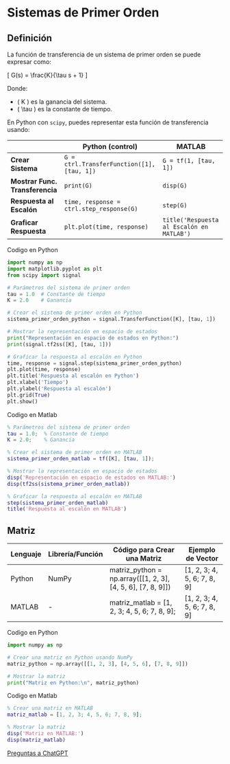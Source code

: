 # Sistemas de Primer Orden
## Definición
La función de transferencia de un sistema de primer orden se puede expresar como:

\[ G(s) = \frac{K}{\tau s + 1} \]

Donde:
- \( K \) es la ganancia del sistema.
- \( \tau \) es la constante de tiempo.

En Python con `scipy`, puedes representar esta función de transferencia usando:

|                          | Python (control)                                    | MATLAB               |
|--------------------------|-----------------------------------------------------|----------------------|
| **Crear Sistema**        | `G = ctrl.TransferFunction([1], [tau, 1])`         | `G = tf(1, [tau, 1])`|
| **Mostrar Func. Transferencia** | `print(G)`                                      | `disp(G)`            |
| **Respuesta al Escalón** | `time, response = ctrl.step_response(G)`           | `step(G)`            |
| **Graficar Respuesta**   | `plt.plot(time, response)`                         | `title('Respuesta al Escalón en MATLAB')` |

Codigo en Python
```python
import numpy as np
import matplotlib.pyplot as plt
from scipy import signal

# Parámetros del sistema de primer orden
tau = 1.0  # Constante de tiempo
K = 2.0    # Ganancia

# Crear el sistema de primer orden en Python
sistema_primer_orden_python = signal.TransferFunction([K], [tau, 1])

# Mostrar la representación en espacio de estados
print("Representación en espacio de estados en Python:")
print(signal.tf2ss([K], [tau, 1]))

# Graficar la respuesta al escalón en Python
time, response = signal.step(sistema_primer_orden_python)
plt.plot(time, response)
plt.title('Respuesta al escalón en Python')
plt.xlabel('Tiempo')
plt.ylabel('Respuesta al escalón')
plt.grid(True)
plt.show()
```

Codigo en Matlab
```matlab
% Parámetros del sistema de primer orden
tau = 1.0;  % Constante de tiempo
K = 2.0;    % Ganancia

% Crear el sistema de primer orden en MATLAB
sistema_primer_orden_matlab = tf([K], [tau, 1]);

% Mostrar la representación en espacio de estados
disp('Representación en espacio de estados en MATLAB:')
disp(tf2ss(sistema_primer_orden_matlab))

% Graficar la respuesta al escalón en MATLAB
step(sistema_primer_orden_matlab)
title('Respuesta al escalón en MATLAB')
```

## Matriz
| Lenguaje  | Librería/Función | Código para Crear una Matriz    | Ejemplo de Vector |
|------------|-------------------|------------------------------|-------------------|
| Python     | NumPy             | matriz_python = np.array([[1, 2, 3], [4, 5, 6], [7, 8, 9]]) | [1, 2, 3; 4, 5, 6; 7, 8, 9]   |
| MATLAB     | -                 | matriz_matlab = [1, 2, 3; 4, 5, 6; 7, 8, 9]; | [1, 2, 3; 4, 5, 6; 7, 8, 9]  |

Codigo en Python
```python
import numpy as np

# Crear una matriz en Python usando NumPy
matriz_python = np.array([[1, 2, 3], [4, 5, 6], [7, 8, 9]])

# Mostrar la matriz
print("Matriz en Python:\n", matriz_python)
```

Codigo en Matlab
```matlab
% Crear una matriz en MATLAB
matriz_matlab = [1, 2, 3; 4, 5, 6; 7, 8, 9];

% Mostrar la matriz
disp('Matriz en MATLAB:')
disp(matriz_matlab)
```

[Preguntas a ChatGPT](ChatGPT.md)
